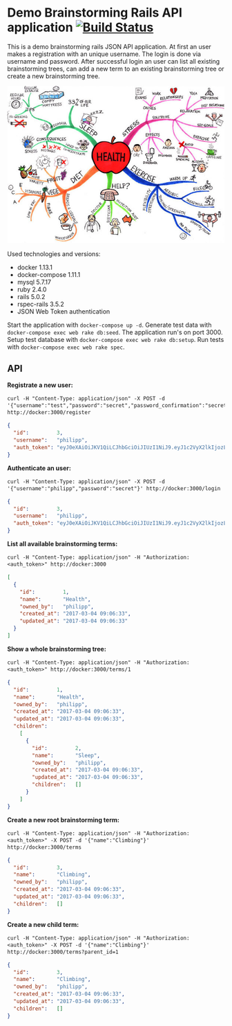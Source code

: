 # Demo Brainstorming Rails API application [![Build Status](https://travis-ci.org/philipp-ullmann/brainstorm.svg?branch=master)](https://travis-ci.org/philipp-ullmann/brainstorm)

This is a demo brainstorming rails JSON API application. At first an user makes a registration with an unique username. The login is done via username and password. After successful login an user can list all existing brainstorming trees, can add a new term to an existing brainstorming tree or create a new brainstorming tree.

![Kiku](doc/images/health.jpg)

Used technologies and versions:

* docker         1.13.1
* docker-compose 1.11.1
* mysql          5.7.17
* ruby           2.4.0
* rails          5.0.2
* rspec-rails    3.5.2
* JSON Web Token authentication

Start the application with `docker-compose up -d`. Generate test data with `docker-compose exec web rake db:seed`. The application run's on port 3000. Setup test database with `docker-compose exec web rake db:setup`. Run tests with `docker-compose exec web rake spec`.

## API

**Registrate a new user:**

    curl -H "Content-Type: application/json" -X POST -d '{"username":"test","password":"secret","password_confirmation":"secret"}' http://docker:3000/register

```json
{
  "id":         3,
  "username":   "philipp",
  "auth_token": "eyJ0eXAiOiJKV1QiLCJhbGciOiJIUzI1NiJ9.eyJ1c2VyX2lkIjozLCJleHAiOjE0ODg2NTUwOTh9.tufeV0v5wM06vbiZTLQqZfPUu6jZHhu2HkyvO3JTLs4"
}
```

**Authenticate an user:**

    curl -H "Content-Type: application/json" -X POST -d '{"username":"philipp","password":"secret"}' http://docker:3000/login 

```json
{
  "id":         3,
  "username":   "philipp",
  "auth_token": "eyJ0eXAiOiJKV1QiLCJhbGciOiJIUzI1NiJ9.eyJ1c2VyX2lkIjozLCJleHAiOjE0ODg2NTUwOTh9.tufeV0v5wM06vbiZTLQqZfPUu6jZHhu2HkyvO3JTLs4"
}
```

**List all available brainstorming terms:**

    curl -H "Content-Type: application/json" -H "Authorization: <auth_token>" http://docker:3000

```json
[
  {
    "id":         1,
    "name":       "Health",
    "owned_by":   "philipp",
    "created_at": "2017-03-04 09:06:33",
    "updated_at": "2017-03-04 09:06:33"
  }
]
```

**Show a whole brainstorming tree:**

    curl -H "Content-Type: application/json" -H "Authorization: <auth_token>" http://docker:3000/terms/1

```json
{
  "id":         1,
  "name":       "Health",
  "owned_by":   "philipp",
  "created_at": "2017-03-04 09:06:33",
  "updated_at": "2017-03-04 09:06:33",
  "children":
    [
      {
        "id":         2,
        "name":       "Sleep",
        "owned_by":   "philipp",
        "created_at": "2017-03-04 09:06:33",
        "updated_at": "2017-03-04 09:06:33",
        "children":   []
      }
    ]
}
```

**Create a new root brainstorming term:**

    curl -H "Content-Type: application/json" -H "Authorization: <auth_token>" -X POST -d '{"name":"Climbing"}' http://docker:3000/terms

```json
{
  "id":         3,
  "name":       "Climbing",
  "owned_by":   "philipp",
  "created_at": "2017-03-04 09:06:33",
  "updated_at": "2017-03-04 09:06:33",
  "children":   []
}
```

**Create a new child term:**

    curl -H "Content-Type: application/json" -H "Authorization: <auth_token>" -X POST -d '{"name":"Climbing"}' http://docker:3000/terms?parent_id=1

```json
{
  "id":         3,
  "name":       "Climbing",
  "owned_by":   "philipp",
  "created_at": "2017-03-04 09:06:33",
  "updated_at": "2017-03-04 09:06:33",
  "children":   []
}
```

